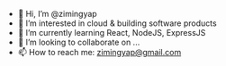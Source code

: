 - 👋 Hi, I’m @zimingyap
- 👀 I’m interested in cloud & building software products
- 🌱 I’m currently learning React, NodeJS, ExpressJS
- 💞️ I’m looking to collaborate on ...
- 📫 How to reach me: zimingyap@gmail.com

<!---
zimingyap/zimingyap is a ✨ special ✨ repository because its `README.md` (this file) appears on your GitHub profile.
You can click the Preview link to take a look at your changes.
--->
